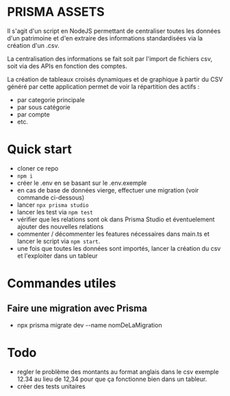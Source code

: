 # PRISMA ASSETS

Il s'agit d'un script en NodeJS permettant de centraliser toutes les données d'un patrimoine et d'en extraire des informations standardisées via la création d'un .csv.

La centralisation des informations se fait soit par l'import de fichiers csv, soit via des APIs en fonction des comptes.

La création de tableaux croisés dynamiques et de graphique à partir du CSV généré par cette application permet de voir la répartition des actifs :

- par categorie principale
- par sous catégorie
- par compte
- etc.

# Quick start

- cloner ce repo
- `npm i`
- créer le .env en se basant sur le .env.exemple
- en cas de base de données vierge, effectuer une migration (voir commande ci-dessous)
- lancer `npx prisma studio`
- lancer les test via `npm test`
- vérifier que les relations sont ok dans Prisma Studio et éventuelement ajouter des nouvelles relations
- commenter / décommenter les features nécessaires dans main.ts et lancer le script via `npm start`.
- une fois que toutes les données sont importés, lancer la création du csv et l'exploiter dans un tableur

# Commandes utiles

## Faire une migration avec Prisma

- npx prisma migrate dev --name nomDeLaMigration

# Todo

- regler le problème des montants au format anglais dans le csv exemple 12.34 au lieu de 12,34 pour que ça fonctionne bien dans un tableur.
- créer des tests unitaires
